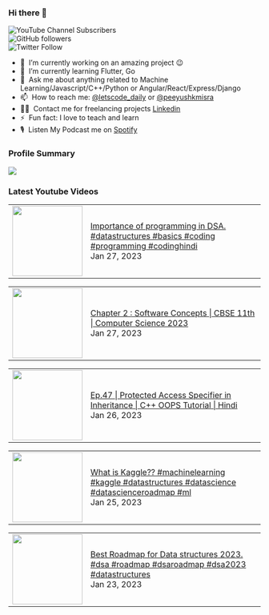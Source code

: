 ### Hi there 👋

![YouTube Channel Subscribers](https://img.shields.io/youtube/channel/subscribers/UCgmk1KXmrHXt_DO0kScyVmQ?style=social)  
![GitHub followers](https://img.shields.io/github/followers/misrapk?style=social)  
![Twitter Follow](https://img.shields.io/twitter/follow/peeyushkmisra?style=social)

- 🔭 &nbsp;I’m currently working on an amazing project :wink:
- 🌱 &nbsp;I’m currently learning Flutter, Go
- 💬 &nbsp;Ask me about anything related to Machine Learning/Javascript/C++/Python or Angular/React/Express/Django
- 📫 &nbsp;How to reach me: [@letscode_daily](https://www.instagram.com/letscode_daily/) or [@peeyushkmisra](https://www.instagram.com/peeyushkmisra/)
- 👨‍💻 &nbsp;Contact me for freelancing projects [Linkedin](https://www.linkedin.com/in/peeyushkmisra/)
- ⚡ &nbsp;Fun fact: I love to teach and learn
- 🎙 &nbsp;Listen My Podcast me on [Spotify](https://open.spotify.com/show/5HlTHA4yxnj56N1klajpQc)

### Profile Summary

![](https://github-profile-summary-cards.vercel.app/api/cards/profile-details?username=misrapk&theme=dracula)

### Latest Youtube Videos

<!-- YOUTUBE:START --><table><tr><td><a href="https://www.youtube.com/watch?v=WOu8LpYmA6E"><img width="140px" src="https://i.ytimg.com/vi/WOu8LpYmA6E/mqdefault.jpg"></a></td>
<td><a href="https://www.youtube.com/watch?v=WOu8LpYmA6E">Importance of programming in DSA.     #datastructures #basics #coding #programming #codinghindi</a><br/>Jan 27, 2023</td></tr></table>
<table><tr><td><a href="https://www.youtube.com/watch?v=N97YNKHNmbE"><img width="140px" src="https://i.ytimg.com/vi/N97YNKHNmbE/mqdefault.jpg"></a></td>
<td><a href="https://www.youtube.com/watch?v=N97YNKHNmbE">Chapter 2 : Software Concepts | CBSE 11th | Computer Science 2023</a><br/>Jan 27, 2023</td></tr></table>
<table><tr><td><a href="https://www.youtube.com/watch?v=f48ncX-CrAc"><img width="140px" src="https://i.ytimg.com/vi/f48ncX-CrAc/mqdefault.jpg"></a></td>
<td><a href="https://www.youtube.com/watch?v=f48ncX-CrAc">Ep.47 | Protected Access Specifier in Inheritance | C++ OOPS Tutorial |  Hindi</a><br/>Jan 26, 2023</td></tr></table>
<table><tr><td><a href="https://www.youtube.com/watch?v=7iQJE5UDRwQ"><img width="140px" src="https://i.ytimg.com/vi/7iQJE5UDRwQ/mqdefault.jpg"></a></td>
<td><a href="https://www.youtube.com/watch?v=7iQJE5UDRwQ">What is Kaggle??   #machinelearning #kaggle #datastructures #datascience #datascienceroadmap #ml</a><br/>Jan 25, 2023</td></tr></table>
<table><tr><td><a href="https://www.youtube.com/watch?v=9LIWV9nkpn4"><img width="140px" src="https://i.ytimg.com/vi/9LIWV9nkpn4/mqdefault.jpg"></a></td>
<td><a href="https://www.youtube.com/watch?v=9LIWV9nkpn4">Best Roadmap for Data structures 2023.  #dsa #roadmap #dsaroadmap #dsa2023 #datastructures</a><br/>Jan 23, 2023</td></tr></table>
<!-- YOUTUBE:END -->
